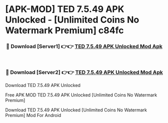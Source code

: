 # [APK-MOD] TED 7.5.49 APK Unlocked - [Unlimited Coins No Watermark Premium] c84fc



<div align="center">
<h3>🔴 Download [Server1] 👉👉 <a href="https://momento.my/?title=TED_7.5.49_APK_Unlocked">TED 7.5.49 APK Unlocked Mod Apk</a></h3><br>

<h3>🔴 Download [Server2] 👉👉 <a href="https://momento.my/?title=TED_7.5.49_APK_Unlocked">TED 7.5.49 APK Unlocked Mod Apk</a></h3>
</div>



Download TED 7.5.49 APK Unlocked 

Free APK MOD TED 7.5.49 APK Unlocked [Unlimited Coins No Watermark Premium]

Download TED 7.5.49 APK Unlocked [Unlimited Coins No Watermark Premium] Mod For Android
